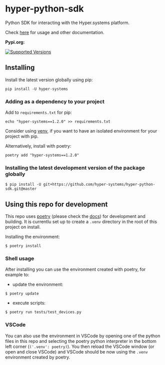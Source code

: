 # hyper-python-sdk

Python SDK for interacting with the Hyper.systems platform.

Check [here](./antora/modules/ROOT/pages/index.adoc) for usage and other documentation.

**Pypi.org:**

[![Supported Versions](https://img.shields.io/pypi/pyversions/hyper-systems.svg)](https://pypi.org/project/hyper-systems)

## Installing

Install the latest version globally using pip:

```shell
pip install -U hyper-systems
```

### Adding as a dependency to your project

Add to `requirements.txt` for pip:

```shell
echo "hyper-systems==1.2.0" >> requirements.txt
```

Consider using [venv](https://docs.python.org/3/tutorial/venv.html), if you want to have an isolated environment for your project with pip.

Alternatively, install with poetry:

```shell
poetry add "hyper-systems==1.2.0"
```

### Installing the latest development version of the package globally

```shell
$ pip install -U git+https://github.com/hyper-systems/hyper-python-sdk.git@master
```

## Using this repo for development

This repo uses [poetry](https://python-poetry.org/) (please check the [docs](https://python-poetry.org/docs/)) for development and building. It is currentlu set up to create a `.venv` directory in the root of this project on install.


Installing the environment:

```shell
$ poetry install
```

### Shell usage

After installing you can use the environment created with poetry, for example to:

- update the environment:

```shell
$ poetry update
```

- execute scripts:

```shell
$ poetry run tests/test_devices.py
```

### VSCode

You can also use the environment in VSCode by opening one of the python files in this repo and selecting the poetry python interpreter in the bottom left corner (`('.venv': poetry)`). You then reload the VSCode window (or open and close VSCode) and VSCode should be now using the `.venv` environment created by poetry.
